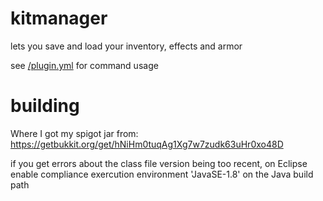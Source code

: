 # kitmanager

lets you save and load your inventory, effects and armor

see [/plugin.yml](https://github.com/simple-kit-map/kitmanager/blob/main/plugin.yml) for command usage

# building

Where I got my spigot jar from: https://getbukkit.org/get/hNiHm0tuqAg1Xg7w7zudk63uHr0xo48D

if you get errors about the class file version being too recent, on Eclipse enable compliance exercution environment 'JavaSE-1.8' on the Java build path 